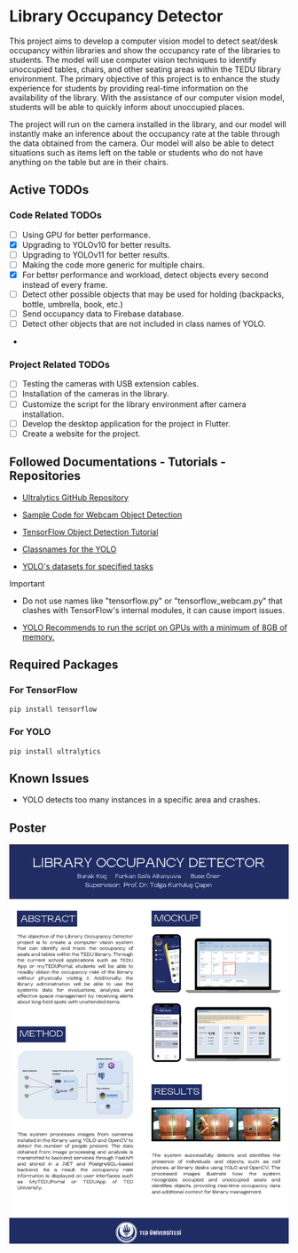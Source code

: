 # Library Occupancy Detector

This project aims to develop a computer vision model to detect seat/desk occupancy
within libraries and show the occupancy rate of the libraries to students. The model will use
computer vision techniques to identify unoccupied tables, chairs, and other seating areas within
the TEDU library environment. The primary objective of this project is to enhance the study
experience for students by providing real-time information on the availability of the library. With
the assistance of our computer vision model, students will be able to quickly inform about
unoccupied places.

The project will run on the camera installed in the library, and our model will instantly
make an inference about the occupancy rate at the table through the data obtained from the
camera. Our model will also be able to detect situations such as items left on the table or students
who do not have anything on the table but are in their chairs.

## Active TODOs

### Code Related TODOs
- [ ] Using GPU for better performance.
- [x] Upgrading to YOLOv10 for better results.
- [ ] Upgrading to YOLOv11 for better results.
- [ ] Making the code more generic for multiple chairs.
- [x] For better performance and workload, detect objects every second instead of every frame.
- [ ] Detect other possible objects that may be used for holding (backpacks, bottle, umbrella, book, etc.)
- [ ] Send occupancy data to Firebase database.
- [ ] Detect other objects that are not included in class names of YOLO.
- 
### Project Related TODOs
- [ ] Testing the cameras with USB extension cables.
- [ ] Installation of the cameras in the library.
- [ ] Customize the script for the library environment after camera installation.
- [ ] Develop the desktop application for the project in Flutter.
- [ ] Create a website for the project.

## Followed Documentations - Tutorials - Repositories

* [Ultralytics GitHub Repository](https://github.com/ultralytics/ultralytics)

* [Sample Code for Webcam Object Detection](https://github.com/BenGreenfield825/Tensorflow-Object-Detection-with-Tensorflow-2.0/blob/master/detection_scripts/detect_from_webcam.py)

* [TensorFlow Object Detection Tutorial](https://www.tensorflow.org/hub/tutorials/object_detection)

* [Classnames for the YOLO](https://dipankarmedh1.medium.com/real-time-object-detection-with-yolo-and-webcam-enhancing-your-computer-vision-skills-861b97c78993)

* [YOLO's datasets for specified tasks](https://docs.ultralytics.com/models/yolo11/#supported-tasks-and-modes)

> [!IMPORTANT]

* Do not use names like "tensorflow.py" or "tensorflow_webcam.py" that clashes with TensorFlow's internal modules, it can cause import issues.

* [YOLO Recommends to run the script on GPUs with a minimum of 8GB of memory.](https://docs.ultralytics.com/help/FAQ/)

## Required Packages

### For TensorFlow
```
pip install tensorflow
```

### For YOLO
```
pip install ultralytics
```

## Known Issues

* YOLO detects too many instances in a specific area and crashes.

## Poster

<p float="left">
<img src="https://github.com/fsaltunyuva/library-occupancy-detector/blob/main/Documents/Poster.png"/>  
</p>
